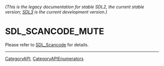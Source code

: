 ###### (This is the legacy documentation for stable SDL2, the current stable version; [SDL3](https://wiki.libsdl.org/SDL3/) is the current development version.)
# SDL_SCANCODE_MUTE

Please refer to [SDL_Scancode](SDL_Scancode) for details.

----
[CategoryAPI](CategoryAPI), [CategoryAPIEnumerators](CategoryAPIEnumerators)

